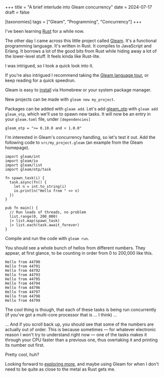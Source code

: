 +++
title = "A brief interlude into Gleam concurrency"
date = 2024-07-17
draft = false

[taxonomies]
tags = ["Gleam", "Programming", "Concurrency"]
+++

I've been learning [Rust](https://www.rust-lang.org/ "The Rust programming language website") for a while now.

The other day I came across this little project called [Gleam](https://gleam.run/ "The Gleam programming language website"). It's a functional programming language. It's written in Rust. It compiles to JavaScript and Erlang. It borrows a lot of the good bits from Rust while hiding away a lot of the lower-level stuff.  It feels kinda like Rust-lite.

I was intrigued, so I took a quick look into it.

If you're also intrigued I recommend taking the [Gleam language tour](https://tour.gleam.run/ "The Gleam language tour"), or keep reading for a quick speedrun.

Gleam is easy to [install](https://gleam.run/getting-started/installing/ "Installation instruction for Gleam and Erlang etc.") via Homebrew or your system package manager.

New projects can be made with `gleam new my_project`.

Packages can be added with `gleam add`. Let's add [gleam_otp](https://hexdocs.pm/gleam_otp/ "Gleam Open Telecom Platform") with `gleam add gleam_otp`, which we'll use to spawn new tasks. It will now be an entry in your `gleam.toml` file, under `[dependencies]`

```
gleam_otp = ">= 0.10.0 and < 1.0.0"
```

I'm interested in Gleam's concurrency handling, so let's test it out. Add the following code to `src/my_project.gleam` (an example from the Gleam homepage).

```gleam
import gleam/int
import gleam/io
import gleam/list
import gleam/otp/task

fn spawn_task(i) {
  task.async(fn() {
    let n = int.to_string(i)
    io.println("Hello from " <> n)
  })
}

pub fn main() {
  // Run loads of threads, no problem
  list.range(0, 200_000)
  |> list.map(spawn_task)
  |> list.each(task.await_forever)
}
```

Compile and run the code with `gleam run`.

You should see a whole bunch of hellos from different numbers. They appear, at first glance, to be counting in order from 0 to 200,000 like this.

```
Hello from 44790
Hello from 44791
Hello from 44792
Hello from 44793
Hello from 44795
Hello from 44794
Hello from 44796
Hello from 44797
Hello from 44798
Hello from 44799
```

The cool thing is though, that each of these tasks is being run concurrently (if you've got a multi-core processor that is ... I think) ...

... And if you scroll back up, you should see that some of the numbers are actually out of order. This is because sometimes — for whatever electronic reason I won't try to understand right now — one of the tasks makes it through your CPU faster than a previous one, thus overtaking it and printing its number out first.

Pretty cool, huh? 

Looking forward to [exploring more](https://gleam.run/documentation/ "Gleam main documentation page"), and maybe using Gleam for when I don't need to be quite as close to the metal as Rust gets me.
